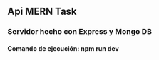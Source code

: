 ## Api MERN Task

### Servidor hecho con Express y Mongo DB

#### Comando de ejecución: npm run dev
